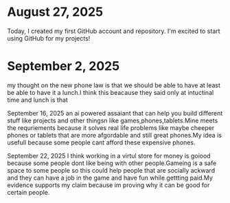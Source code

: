 # August 27, 2025
Today, I created my first GitHub account and repository. I'm excited to start using GitHub for my projects!

# September 2, 2025
my thought on the new phone law is that we should be able to have at least be able to have it a lunch.I think this beacause they said only at intuctinal time and lunch is that

September 16, 2025
an ai powered assaiant that can help you build different stuff like projects and other thingsn like games,phones,tablets.Mine meets the requriements because it solves real life problems like maybe cheeper phones or tablets that are more afgordable and still great phones.My idea is usefull because some people cant afford these expensive phones.

September 22, 2025
I think working in a virtul store for money is goiood because some people dont like being with other people.Gameing is a safe space to some people so this could help people that are socially ackward and they can have a job in the game and have fun while gettting paid.My evidence supports my claim because im proving why it can be good for certain people.

